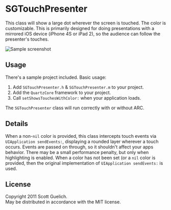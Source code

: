 # SGTouchPresenter

This class will show a large dot wherever the screen is touched. The color is
customizable. This is primarily designed for doing presentations with a mirrored
iOS device (iPhone 4S or iPad 2), so the audience can follow the presenter's touches.

![Sample screenshot](https://raw.github.com/skue/SGTouchPresenter/master/SampleApplication/Screenshot.png)

## Usage

There's a sample project included. Basic usage:

  1. Add `SGTouchPresenter.h` & `SGTouchPresenter.m` to your project.
  2. Add the `QuartzCore` framework to your project.
  3. Call `setShowsTouchesWithColor:` when your application loads.

The `SGTouchPresenter` class will run correctly with or without ARC.

## Details

When a non-`nil` color is provided, this class intercepts touch events via
`UIApplication sendEvents:`, displaying a rounded layer wherever a touch occurs.
Events are passed on through, so it shouldn't affect your apps behavior.
There may be a small performance penalty, but only when highlighting is enabled.
When a color has not been set (or a `nil` color is provided, then the original
implementation of `UIApplication sendEvents:` is used.

## License

Copyright 2011 Scott Guelich.  
May be distributed in accordance with the MIT license.

